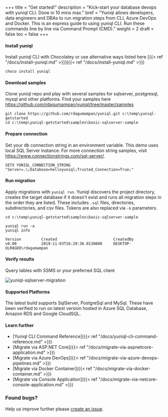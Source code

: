 +++
title = "Get started!"
description = "Kick-start your database devops with yuniql CLI. Done in 10 mins max."
bref = "Yuniql allows developers, data engineers and DBAs to run migration steps from CLI, Azure DevOps and Docker. This is an express guide to using yuniql CLI. Run these commands line by line via Command Prompt (CMD)."
weight = 2
draft = false
toc = false
+++

#### Install yuniql
Install yuniql CLI with Chocolatey or use alternative ways listed here  [{{< ref "/docs/install-yuniql.md" >}}]({{< ref "/docs/install-yuniql.md" >}})

```shell
choco install yuniql
```

#### Download samples
Clone yuniql repo and play with several samples for sqlserver, postgresql, mysql and other platforms. Find your samples here https://github.com/rdagumampan/yuniql/tree/master/samples
```shell
git clone https://github.com/rdagumampan/yuniql.git c:\temp\yuniql-getstarted
cd c:\temp\yuniql-getstarted\samples\basic-sqlserver-sample
```

#### Prepare connection
Set your db connection string in an environment variable. This demo uses local SQL Server instance. For more connection string samples, visit https://www.connectionstrings.com/sql-server/.

```shell
SETX YUNIQL_CONNECTION_STRING "Server=.\;Database=helloyuniql;Trusted_Connection=True;"
```

#### Run migration<br>
Apply migrations with `yuniql run`. Yuniql discovers the project directory, creates the target database if it doesn't exist and runs all migration steps in the order they are listed. These includes `.sql` files, directories, subdirectories, and csv files. Tokens are also replaced via `-k` parameters.
```shell
cd c:\temp\yuniql-getstarted\samples\basic-sqlserver-sample

yuniql run -a
yuniql info

Version         Created                         CreatedBy
v0.00           2019-11-03T16:29:36.0130000     DESKTOP-ULR8GDO\rdagumampan
```

#### Verify results<br>
Query tables with SSMS or your preferred SQL client

![yuniql-sqlserver-migration](/images/get-started-sqlserver.png)

#### Supported Platforms
The latest build supports SqlServer, PostgreSql and MySql. These have been verified to run on latest version hosted in Azure SQL Database, Amazon RDS and Google CloudSQL.

#### Learn further

* [Yuniql CLI Command Reference]({{< ref "/docs/yuniql-cli-command-reference.md" >}})
* [Migrate via ASP.NET Core]({{< ref "/docs/migrate-via-aspnetcore-application.md" >}})
* [Migrate via Azure DevOps]({{< ref "/docs/migrate-via-azure-devops-pipelines.md" >}})
* [Migrate via Docker Container]({{< ref "/docs/migrate-via-docker-container.md" >}})
* [Migrate via Console Application]({{< ref "/docs/migrate-via-netcore-console-application.md" >}})

### Found bugs?
Help us improve further please [create an issue](https://github.com/rdagumampan/yuniql/issues/new).
